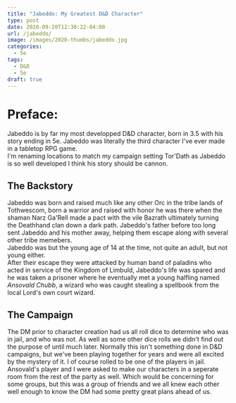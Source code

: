 ```yaml
---
title: "Jabeddo: My Greatest D&D Character"
type: post
date: 2020-09-20T12:30:22-04:00
url: /jabeddo/
image: /images/2020-thumbs/jabeddo.jpg
categories:
  - 5e
tags:
  - D&D
  - 5e
draft: true
---
```

# Preface:
Jabeddo is by far my most developped D&D character, born in 3.5 with his story ending in 5e. Jabeddo was literally the third character I've ever made in a tabletop RPG game.  
I'm renaming locations to match my campaign setting Tor'Dath as Jabeddo is so well developed I think his story should be cannon.

## The Backstory
Jabeddo was born and raised much like any other Orc in the tribe lands of Tothwescom, born a warrior and raised with honor he was there when the shaman Narz Ga'Rell made a pact with the vile Bazrath ultimately turning the Deathhand clan down a dark path. Jabeddo's father before too long sent Jabeddo and his mother away, helping them escape along with several other tribe memebers.  
Jabeddo was but the young age of 14 at the time, not quite an adult, but not young either.  
After their escape they were attacked by human band of paladins who acted in service of the Kingdom of Limbuld, Jabeddo's life was spared and he was taken a prisoner where he eventually met a young halfling named *Ansovald Chubb*, a wizard who was caught stealing a spellbook from the local Lord's own court wizard.

## The Campaign
The DM prior to character creation had us all roll dice to determine who was in jail, and who was not. As well as some other dice rolls we didn't find out the purpose of until much later. Normally this isn't something done in D&D campaigns, but we've been playing together for years and were all excited by the mystery of it. I of course rolled to be one of the players in jail. Ansovald's player and I were asked to make our characters in a seperate room from the rest of the party as well. Which would be concerning for some groups, but this was a group of friends and we all knew each other well enough to know the DM had some pretty great plans ahead of us.